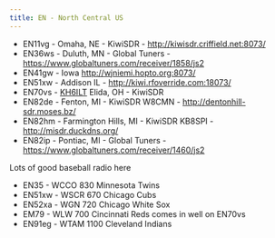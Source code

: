 ```yaml
---
title: EN - North Central US
---
```

* EN11vg - Omaha, NE - KiwiSDR - http://kiwisdr.criffield.net:8073/
* EN36ws - Duluth, MN - Global Tuners - https://www.globaltuners.com/receiver/1858/js2
* EN41gw - Iowa http://wjniemi.hopto.org:8073/
* EN51xw - Addison IL - http://kiwi.rfoverride.com:18073/
* EN70vs - [KH6ILT](http://65.29.112.189:8073/) Elida, OH - KiwiSDR
* EN82de - Fenton, MI - KiwiSDR W8CMN - http://dentonhill-sdr.moses.bz/
* EN82hm - Farmington Hills, MI - KiwiSDR KB8SPI - http://misdr.duckdns.org/
* EN82ip - Pontiac, MI - Global Tuners - https://www.globaltuners.com/receiver/1460/js2

Lots of good baseball radio here

* EN35 - WCCO 830 Minnesota Twins
* EN51xw - WSCR 670 Chicago Cubs
* EN52xa - WGN 720 Chicago White Sox
* EM79 - WLW 700 Cincinnati Reds comes in well on EN70vs
* EN91eg - WTAM 1100 Cleveland Indians

